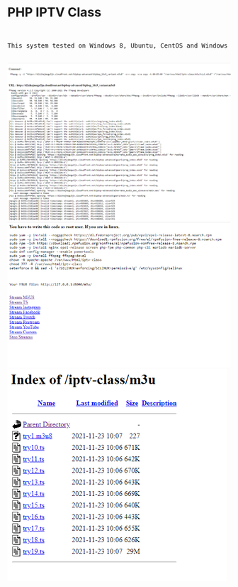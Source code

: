 <h1>PHP IPTV Class</h1>
</br>
<pre>
This system tested on Windows 8, Ubuntu, CentOS and Windows Server 2012</pre>
</br>
<img src="img/1.png"></br>
<img src="img/2.png"></br>
<img src="img/3.png"></br>
